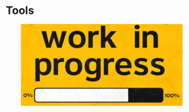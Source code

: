 # Tools

<figure><img src="../../.gitbook/assets/image (239).png" alt=""><figcaption></figcaption></figure>
